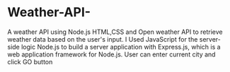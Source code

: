 # Weather-API-
A weather API using Node.js HTML,CSS and Open weather API to retrieve weather data based on the user's input.
I Used JavaScript for the server-side logic Node.js to build a server application with Express.js, which is a web application framework for Node.js.
User can enter current city and click GO button 

